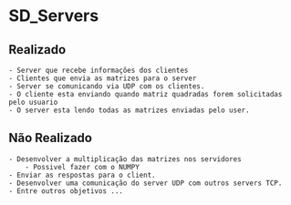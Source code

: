 # SD_Servers

## Realizado

    - Server que recebe informações dos clientes
    - Clientes que envia as matrizes para o server
    - Server se comunicando via UDP com os clientes.
    - O cliente esta enviando quando matriz quadradas forem solicitadas pelo usuario
    - O server esta lendo todas as matrizes enviadas pelo user.

## Não Realizado

    - Desenvolver a multiplicação das matrizes nos servidores
        - Possivel fazer com o NUMPY
    - Enviar as respostas para o client.
    - Desenvolver uma comunicação do server UDP com outros servers TCP.
    - Entre outros objetivos ...